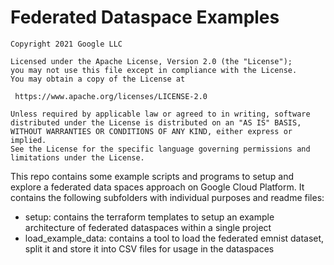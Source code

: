 # Federated Dataspace Examples

    Copyright 2021 Google LLC

    Licensed under the Apache License, Version 2.0 (the "License");
    you may not use this file except in compliance with the License.
    You may obtain a copy of the License at

     https://www.apache.org/licenses/LICENSE-2.0

    Unless required by applicable law or agreed to in writing, software
    distributed under the License is distributed on an "AS IS" BASIS,
    WITHOUT WARRANTIES OR CONDITIONS OF ANY KIND, either express or implied.
    See the License for the specific language governing permissions and
    limitations under the License.
    

This repo contains some example scripts and programs to setup and explore a federated data spaces approach on Google Cloud Platform. 
It contains the following subfolders with individual purposes and readme files:
- setup: contains the terraform templates to setup an example architecture of federated dataspaces within a single project 
- load_example_data: contains a tool to load the federated emnist dataset, split it and store it into CSV files for usage in the dataspaces